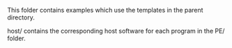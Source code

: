 This folder contains examples which use the templates in the parent directory.

host/ contains the corresponding host software for each program in the PE/ folder.
